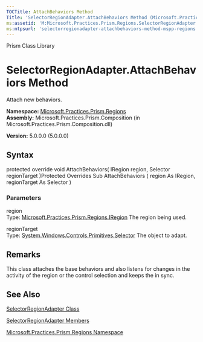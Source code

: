 ```yaml
---
TOCTitle: AttachBehaviors Method
Title: 'SelectorRegionAdapter.AttachBehaviors Method (Microsoft.Practices.Prism.Regions)'
ms:assetid: 'M:Microsoft.Practices.Prism.Regions.SelectorRegionAdapter.AttachBehaviors(Microsoft.Practices.Prism.Regions.IRegion,System.Windows.Controls.Primitives.Selector)'
ms:mtpsurl: 'selectorregionadapter-attachbehaviors-method-mspp-regions.md'
---
```


Prism Class Library

SelectorRegionAdapter.AttachBehaviors Method
================================================

Attach new behaviors.

**Namespace:** [Microsoft.Practices.Prism.Regions](mspp-regions-namespace.md)
**Assembly:** Microsoft.Practices.Prism.Composition (in Microsoft.Practices.Prism.Composition.dll)

**Version:** 5.0.0.0 (5.0.0.0)

## Syntax


protected override void AttachBehaviors( IRegion region, Selector regionTarget )Protected Overrides Sub AttachBehaviors ( region As IRegion, regionTarget As Selector )

### Parameters

region  
Type: [Microsoft.Practices.Prism.Regions.IRegion](iregion-interface-mspp-regions.md)
The region being used.

regionTarget  
Type: [System.Windows.Controls.Primitives.Selector](http://msdn.microsoft.com/en-us/library/ms595227)
The object to adapt.

Remarks
-------

 This class attaches the base behaviors and also listens for changes in the activity of the region or the control selection and keeps the in sync.

See Also
--------


[SelectorRegionAdapter Class](selectorregionadapter-class-mspp-regions.md)

[SelectorRegionAdapter Members](selectorregionadapter-members-mspp-regions.md)

[Microsoft.Practices.Prism.Regions Namespace](mspp-regions-namespace.md)
